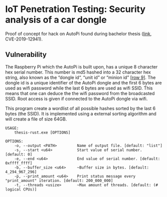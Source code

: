# IoT Penetration Testing: Security analysis of a car dongle 
Proof of concept for hack on AutoPi found during bachelor thesis ([link](https://www.diva-portal.org/smash/record.jsf?pid=diva2%3A1334244), CVE-2019-12941).

## Vulnerability
The Raspberry Pi which the AutoPi is built upon, has a unique 8 character hex serial number. This number is md5 hashed into a 32 character hex string, also known as the “dongle id“, “unit id” or “minion id” [[row 9]](https://github.com/autopi-io/autopi-core/blob/3507b5ff420c9e7af3aa88b0b1cf4b68e677b36a/src/salt/base/state/minion/install.sls). The dongle id is a unique identifier of the AutoPi dongle and the first 6 bytes are used as wifi password while the last 6 bytes are used as wifi SSID. This means that one can deduce the the wifi password from the broadcasted SSID. Root access is given if connected to the AutoPi dongle via wifi. 

This program create a wordlist of all possible hashes sorted by the last 6 bytes (the SSID). It is implemented using a external sorting algorithm and will create a file of size 64GB.

```
USAGE:
    thesis-rust.exe [OPTIONS]

OPTIONS:
    -o, --output <PATH>         Name of output file. [default: "list"]
    -s, --start <u64>           Start value of serial number. [default: 0]
    -e, --end <u64>             End value of serial number. [default: 0xffff_ffff]
    -b, --buffer_size <u64>     ~Buffer size in bytes. [default: 4_294_967_296]
    -p, --print_amount <u64>    Print status message every "print_amount" iteration. [default: 200_000_000]
    -t, --threads <usize>       ~Max amount of threads. [default: (# logical CPUs)]
```
